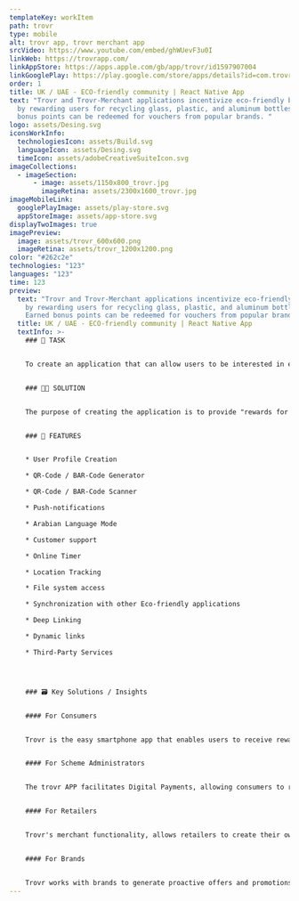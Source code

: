 ```yaml
---
templateKey: workItem
path: trovr
type: mobile
alt: trovr app, trovr merchant app
srcVideo: https://www.youtube.com/embed/ghWUevF3u0I
linkWeb: https://trovrapp.com/
linkAppStore: https://apps.apple.com/gb/app/trovr/id1597907004
linkGooglePlay: https://play.google.com/store/apps/details?id=com.trovrdigital.trovr.consumerapp
order: 1
title: UK / UAE - ECO-friendly community | React Native App
text: "Trovr and Trovr-Merchant applications incentivize eco-friendly behavior
  by rewarding users for recycling glass, plastic, and aluminum bottles. Earned
  bonus points can be redeemed for vouchers from popular brands. "
logo: assets/Desing.svg
iconsWorkInfo:
  technologiesIcon: assets/Build.svg
  languageIcon: assets/Desing.svg
  timeIcon: assets/adobeCreativeSuiteIcon.svg
imageCollections:
  - imageSection:
      - image: assets/1150x800_trovr.jpg
        imageRetina: assets/2300x1600_trovr.jpg
imageMobileLink:
  googlePlayImage: assets/play-store.svg
  appStoreImage: assets/app-store.svg
displayTwoImages: true
imagePreview:
  image: assets/trovr_600x600.png
  imageRetina: assets/trovr_1200x1200.png
color: "#262c2e"
technologies: "123"
languages: "123"
time: 123
preview:
  text: "Trovr and Trovr-Merchant applications incentivize eco-friendly behavior
    by rewarding users for recycling glass, plastic, and aluminum bottles.
    Earned bonus points can be redeemed for vouchers from popular brands. "
  title: UK / UAE - ECO-friendly community | React Native App
  textInfo: >-
    ### 📝 TASK 


    To create an application that can allow users to be interested in eco-friendly behavior. 381 million tons of plastic waste are produced annually in the world - by 2034 this figure will double. Any, even the most moral behavior should be encouraged. For this, the Trovr and Trovr-Merchant applications were developed. 


    ### 📱📱 SOLUTION 


    The purpose of creating the application is to provide "rewards for recycling". Subscribers earn bonus points through the application for recycling glass, plastic, and aluminum bottles or containers at one of the machines of the national and international recycling network, located in places such as outlets, supermarkets, highway service areas, gas stations, transport hubs (air, buses, railway), as well as in other public places. These reward points can be redeemed for vouchers offered through the app and redeemed online or straight at the shop (through the synchronized mobile app Trovr Merchant) for vouchers offered by thousands of big-name brands and retailers. 


    ### 🧩 FEATURES 


    * User Profile Creation 

    * QR-Code / BAR-Code Generator 

    * QR-Code / BAR-Code Scanner 

    * Push-notifications 

    * Arabian Language Mode 

    * Customer support 

    * Online Timer 

    * Location Tracking 

    * File system access 

    * Synchronization with other Eco-friendly applications

    * Deep Linking 

    * Dynamic links 

    * Third-Party Services




    ### 🗃 K﻿ey Solutions / Insights


    #### For Consumers


    Trovr is the easy smartphone app that enables users to receive rewards and discounts for making eco-conscious decisions by recycling single use drink containers via recycling points.


    #### For Scheme Administrators


    The trovr APP facilitates Digital Payments, allowing consumers to receive their DRS monies directly to their bank account and supporting RPOs in reducing the need to manual transact with physical cash.


    #### For Retailers


    Trovr's merchant functionality, allows retailers to create their own rewards and vouchers. These can be offered to the whole trovr community or targeted user groups. The merchant app also allows retailers to redeem these vouchers in store and therefore enabling SME and independent retailers to take an inclusive role in recycling rewards and national deposit return schemes.


    #### For Brands


    Trovr works with brands to generate proactive offers and promotions that engage with existing customers by creating brand loyalty and generating interest with new customers. Trovr does this by rewarding your customers for using the app platform and making sustainable choices.
---
```

